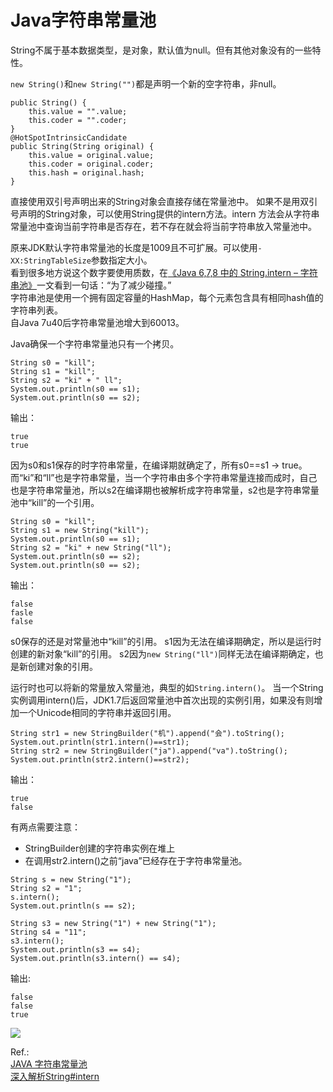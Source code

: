 # Java字符串常量池

String不属于基本数据类型，是对象，默认值为null。但有其他对象没有的一些特性。

`new String()`和`new String("")`都是声明一个新的空字符串，非null。
```
public String() {
    this.value = "".value;
    this.coder = "".coder;
}
@HotSpotIntrinsicCandidate
public String(String original) {
    this.value = original.value;
    this.coder = original.coder;
    this.hash = original.hash;
}
```
直接使用双引号声明出来的String对象会直接存储在常量池中。
如果不是用双引号声明的String对象，可以使用String提供的intern方法。intern 方法会从字符串常量池中查询当前字符串是否存在，若不存在就会将当前字符串放入常量池中。

原来JDK默认字符串常量池的长度是1009且不可扩展。可以使用`-XX:StringTableSize`参数指定大小。  
看到很多地方说这个数字要使用质数，在[《Java 6,7,8 中的 String.intern – 字符串池》](http://blog.csdn.net/cq1982/article/details/45958049)一文看到一句话：“为了减少碰撞。”  
字符串池是使用一个拥有固定容量的HashMap，每个元素包含具有相同hash值的字符串列表。  
自Java 7u40后字符串常量池增大到60013。

Java确保一个字符串常量池只有一个拷贝。
```
String s0 = "kill";
String s1 = "kill";
String s2 = "ki" + " ll";
System.out.println(s0 == s1);
System.out.println(s0 == s2);
```
输出：
```
true
true
```
因为s0和s1保存的时字符串常量，在编译期就确定了，所有s0==s1 -> true。
而“ki”和“ll”也是字符串常量，当一个字符串由多个字符串常量连接而成时，自己也是字符串常量池，所以s2在编译期也被解析成字符串常量，s2也是字符串常量池中“kill”的一个引用。

```
String s0 = "kill";
String s1 = new String("kill");
System.out.println(s0 == s1);
String s2 = "ki" + new String("ll");
System.out.println(s0 == s2);
System.out.println(s0 == s2);
```
输出：
```
false
fasle
false
```
s0保存的还是对常量池中“kill”的引用。
s1因为无法在编译期确定，所以是运行时创建的新对象“kill”的引用。
s2因为`new String("ll")`同样无法在编译期确定，也是新创建对象的引用。

运行时也可以将新的常量放入常量池，典型的如`String.intern()`。
当一个String实例调用intern()后，JDK1.7后返回常量池中首次出现的实例引用，如果没有则增加一个Unicode相同的字符串并返回引用。
```
String str1 = new StringBuilder("机").append("会").toString();
System.out.println(str1.intern()==str1);
String str2 = new StringBuilder("ja").append("va").toString();
System.out.println(str2.intern()==str2);
```
输出：
```
true
false
```
有两点需要注意：
* StringBuilder创建的字符串实例在堆上
* 在调用str2.intern()之前“java”已经存在于字符串常量池。

```
String s = new String("1");
String s2 = "1";
s.intern();
System.out.println(s == s2);

String s3 = new String("1") + new String("1");
String s4 = "11";
s3.intern();
System.out.println(s3 == s4);
System.out.println(s3.intern() == s4);
```
输出:  
```
false
false
true
```

![](../assets/java/strings/1-1.png)

Ref.:  
[JAVA 字符串常量池](http://huoyj.iteye.com/blog/1529999)  
[深入解析String#intern](https://tech.meituan.com/in_depth_understanding_string_intern.html)  

